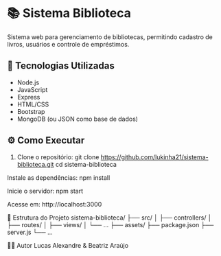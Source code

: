 # 📚 Sistema Biblioteca

Sistema web para gerenciamento de bibliotecas, permitindo cadastro de livros, usuários e controle de empréstimos.

## 🚀 Tecnologias Utilizadas

- Node.js
- JavaScript
- Express
- HTML/CSS
- Bootstrap
- MongoDB (ou JSON como base de dados)

## ⚙️ Como Executar

1. Clone o repositório:
   git clone https://github.com/lukinha21/sistema-biblioteca.git
   cd sistema-biblioteca
   
Instale as dependências:
npm install

Inicie o servidor:
npm start

Acesse em: http://localhost:3000

📁 Estrutura do Projeto
sistema-biblioteca/
├── src/
│   ├── controllers/
│   ├── routes/
│   ├── views/
│   └── ...
├── assets/
├── package.json
├── server.js
└── ...

👨‍💻 Autor
Lucas Alexandre & Beatriz Araújo
